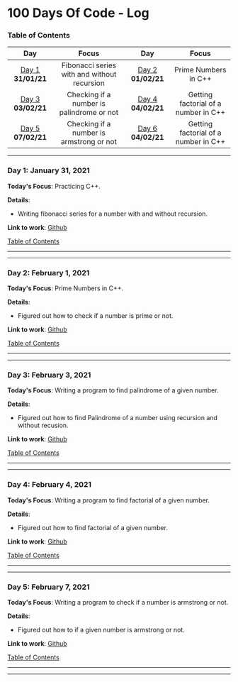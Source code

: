 
# 100 Days Of Code - Log
<a name="toc"></a>
### Table of Contents 
|Day|Focus|Day|Focus|
|:---:|:-----:|:---:|:-----:|
|[Day 1](#day-1) **31/01/21**|Fibonacci series with and without recursion|[Day 2](#day-2) **01/02/21**|Prime Numbers in C++|
|[Day 3](#day-3) **03/02/21**|Checking if a number is palindrome or not|[Day 4](#day-4) **04/02/21**|Getting factorial of a number in C++|
|[Day 5](#day-5) **07/02/21**|Checking if a number is armstrong or not|[Day 6](#day-6) **04/02/21**|Getting factorial of a number in C++|


----------
<a name="day-1"></a>
### Day 1: January 31, 2021 

**Today's Focus**: Practicing C++.

**Details**:

 - Writing fibonacci series for a number with and without recursion.
 
**Link to work**: [Github](https://github.com/getemratan/CPP-Programs/blob/master/FibonacciSeries.cpp)

[Table of Contents](#toc)

----------
----------
<a name="day-2"></a>
### Day 2: February 1, 2021 

**Today's Focus**: Prime Numbers in C++.

**Details**:

 - Figured out how to check if a number is prime or not.
 
**Link to work**: [Github](https://github.com/getemratan/CPP-Programs/blob/master/PrimeNumber.cpp)

[Table of Contents](#toc)

----------
----------
<a name="day-3"></a>
### Day 3: February 3, 2021 

**Today's Focus**: Writing a program to find palindrome of a given number.

**Details**:

 - Figured out how to find Palindrome of a number using recursion and without recusion.
 
**Link to work**: [Github](https://github.com/getemratan/CPP-Programs/blob/master/PalindromeNumber.cpp)

[Table of Contents](#toc)

----------
----------
<a name="day-4"></a>
### Day 4: February 4, 2021 

**Today's Focus**: Writing a program to find factorial of a given number.

**Details**:

 - Figured out how to find factorial of a given number.
 
**Link to work**: [Github](https://github.com/getemratan/CPP-Programs/blob/master/FactorialProg.cpp)

[Table of Contents](#toc)

----------
----------
<a name="day-5"></a>
### Day 5: February 7, 2021 

**Today's Focus**: Writing a program to check if a number is armstrong or not.

**Details**:

 - Figured out how to if a given number is armstrong or not.
 
**Link to work**: [Github](https://github.com/getemratan/CPP-Programs/blob/master/ArmstrongNumber.cpp)

[Table of Contents](#toc)

----------
----------
